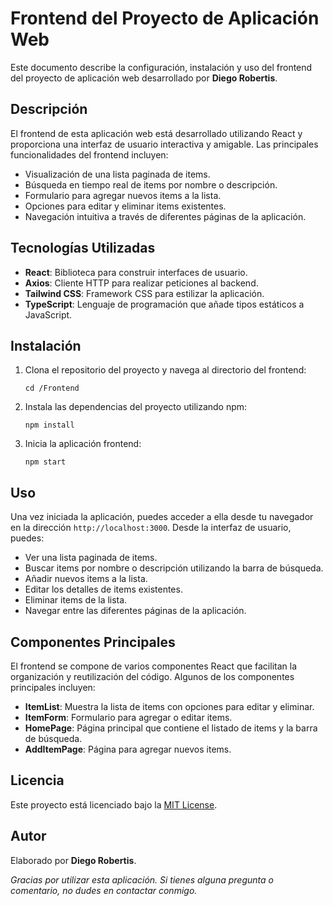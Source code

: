 <!DOCTYPE html>
<html lang="en">
<body>
    <div class="container">
        <h1>Frontend del Proyecto de Aplicación Web</h1>
        <p>Este documento describe la configuración, instalación y uso del frontend del proyecto de aplicación web desarrollado por <strong>Diego Robertis</strong>.</p>
        
  <h2>Descripción</h2>
        <p>El frontend de esta aplicación web está desarrollado utilizando React y proporciona una interfaz de usuario interactiva y amigable. Las principales funcionalidades del frontend incluyen:</p>
        <ul>
            <li>Visualización de una lista paginada de items.</li>
            <li>Búsqueda en tiempo real de items por nombre o descripción.</li>
            <li>Formulario para agregar nuevos items a la lista.</li>
            <li>Opciones para editar y eliminar items existentes.</li>
            <li>Navegación intuitiva a través de diferentes páginas de la aplicación.</li>
        </ul>      
  <h2>Tecnologías Utilizadas</h2>
        <ul>
            <li><strong>React</strong>: Biblioteca para construir interfaces de usuario.</li>
            <li><strong>Axios</strong>: Cliente HTTP para realizar peticiones al backend.</li>
            <li><strong>Tailwind CSS</strong>: Framework CSS para estilizar la aplicación.</li>
            <li><strong>TypeScript</strong>: Lenguaje de programación que añade tipos estáticos a JavaScript.</li>
        </ul>
  <h2>Instalación</h2>
        <ol>
            <li>Clona el repositorio del proyecto y navega al directorio del frontend:</li>
            <pre><code>cd /Frontend</code></pre>
            <li>Instala las dependencias del proyecto utilizando npm:</li>
            <pre><code>npm install</code></pre>
            <li>Inicia la aplicación frontend:</li>
            <pre><code>npm start</code></pre>
        </ol>
  <h2>Uso</h2>
        <p>Una vez iniciada la aplicación, puedes acceder a ella desde tu navegador en la dirección <code>http://localhost:3000</code>. Desde la interfaz de usuario, puedes:</p>
        <ul>
            <li>Ver una lista paginada de items.</li>
            <li>Buscar items por nombre o descripción utilizando la barra de búsqueda.</li>
            <li>Añadir nuevos items a la lista.</li>
            <li>Editar los detalles de items existentes.</li>
            <li>Eliminar items de la lista.</li>
            <li>Navegar entre las diferentes páginas de la aplicación.</li>
        </ul>
        <h2>Componentes Principales</h2>
        <p>El frontend se compone de varios componentes React que facilitan la organización y reutilización del código. Algunos de los componentes principales incluyen:</p>
        <ul>
            <li><strong>ItemList</strong>: Muestra la lista de items con opciones para editar y eliminar.</li>
            <li><strong>ItemForm</strong>: Formulario para agregar o editar items.</li>
            <li><strong>HomePage</strong>: Página principal que contiene el listado de items y la barra de búsqueda.</li>
            <li><strong>AddItemPage</strong>: Página para agregar nuevos items.</li>
        </ul>
        <h2>Licencia</h2>
        <p>Este proyecto está licenciado bajo la <a href="LICENSE">MIT License</a>.</p>
        <h2>Autor</h2>
        <p>Elaborado por <strong>Diego Robertis</strong>.</p>
        <p><em>Gracias por utilizar esta aplicación. Si tienes alguna pregunta o comentario, no dudes en contactar conmigo.</em></p>
    </div>
</body>
</html>
